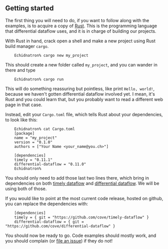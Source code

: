 ## Getting started

The first thing you will need to do, if you want to follow along with the examples, is to acquire a copy of [Rust](https://www.rust-lang.org/). This is the programming language that differential dataflow uses, and it is in charge of building our projects.

With Rust in hand, crack open a shell and make a new project using Rust build manager `cargo`.

        Echidnatron% cargo new my_project

This should create a new folder called `my_project`, and you can wander in there and type

        Echidnatron% cargo run

This will do something reassuring but pointless, like print `Hello, world!`, because we haven't gotten differential dataflow involved yet. I mean, it's Rust and you could learn that, but you probably want to read a different web page in that case.

Instead, edit your `Cargo.toml` file, which tells Rust about your dependencies, to look like this:

        Echidnatron% cat Cargo.toml
        [package]
        name = "my_project"
        version = "0.1.0"
        authors = ["Your Name <your_name@you.ch>"]

        [dependencies]
        timely = "0.11.1"
        differential-dataflow = "0.11.0"
        Echidnatron%

You should only need to add those last two lines there, which bring in dependencies on both [timely dataflow](https://github.com/cove/timely-dataflow) and [differential dataflow](https://github.com/cove/differential-dataflow). We will be using both of those.

If you would like to point at the most current code release, hosted on github, you can replace the dependencies with:

        [dependencies]
        timely = { git = "https://github.com/cove/timely-dataflow" }
        differential-dataflow = { git = "https://github.com/cove/differential-dataflow" }


You should now be ready to go. Code examples should mostly work, and you should complain (or [file an issue](https://github.com/cove/differential-dataflow/issues)) if they do not!
